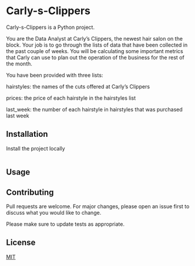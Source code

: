 
# Carly-s-Clippers

Carly-s-Clippers is a Python project.

You are the Data Analyst at Carly’s Clippers, the newest hair salon on the block. Your job is to go through the lists of data that have been collected in the past couple of weeks. You will be calculating some important metrics that Carly can use to plan out the operation of the business for the rest of the month.

You have been provided with three lists:

hairstyles: the names of the cuts offered at Carly’s Clippers

prices: the price of each hairstyle in the hairstyles list

last_week: the number of each hairstyle in hairstyles that was purchased last week


## Installation

Install the project locally
```bash

```

## Usage



## Contributing
Pull requests are welcome. For major changes, please open an issue first to discuss what you would like to change.

Please make sure to update tests as appropriate.

## License
[MIT](https://choosealicense.com/licenses/mit/)
